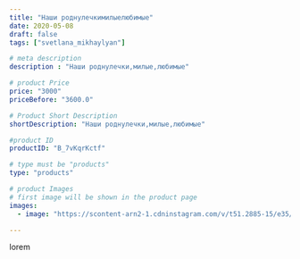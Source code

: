 ```yaml
---
title: "Наши роднулечкимилыелюбимые"
date: 2020-05-08
draft: false
tags: ["svetlana_mikhaylyan"]

# meta description
description : "Наши роднулечки,милые,любимые"

# product Price
price: "3000"
priceBefore: "3600.0"

# Product Short Description
shortDescription: "Наши роднулечки,милые,любимые"

#product ID
productID: "B_7vKqrKctf"

# type must be "products"
type: "products"

# product Images
# first image will be shown in the product page
images:
  - image: "https://scontent-arn2-1.cdninstagram.com/v/t51.2885-15/e35/96836067_128588252145357_2270918097487292342_n.jpg?se=8&tp=1&_nc_ht=scontent-arn2-1.cdninstagram.com&_nc_cat=109&_nc_ohc=-5oVNI6Ch64AX-MNjCy&oh=1fb474b21b5f8b2db6820d636fea5ef9&oe=6072B344&ig_cache_key=MjMwNDY0MzA3NTUzMjI0NTg1NQ%3D%3D.2"

---
```

lorem
